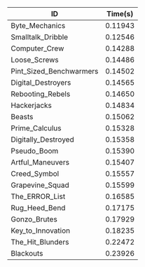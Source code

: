 |ID|Time(s)|
|-|-|
|Byte_Mechanics|0.11943|
|Smalltalk_Dribble|0.12546|
|Computer_Crew|0.14288|
|Loose_Screws|0.14486|
|Pint_Sized_Benchwarmers|0.14502|
|Digital_Destroyers|0.14565|
|Rebooting_Rebels|0.14650|
|Hackerjacks|0.14834|
|Beasts|0.15062|
|Prime_Calculus|0.15328|
|Digitally_Destroyed|0.15358|
|Pseudo_Boom|0.15390|
|Artful_Maneuvers|0.15407|
|Creed_Symbol|0.15557|
|Grapevine_Squad|0.15599|
|The_ERROR_List|0.16585|
|Rug_Heed_Bend|0.17175|
|Gonzo_Brutes|0.17929|
|Key_to_Innovation|0.18235|
|The_Hit_Blunders|0.22472|
|Blackouts|0.23926|
